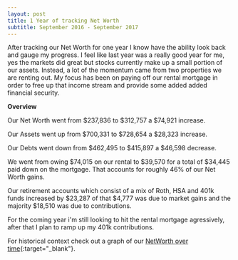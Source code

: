 ```yaml
---
layout: post
title: 1 Year of tracking Net Worth
subtitle: September 2016 - September 2017
---
```


After tracking our Net Worth for one year I know have the ability look back and gauge my progress.  I feel like last year was a really good year for me, yes the markets did great but stocks currently make up a small portion of our assets.  Instead, a lot of the momentum came from two properties we are renting out.  My focus has been on paying off our rental mortgage in order to free up that income stream and provide some added added financial security. 

**Overview**

Our Net Worth went from $237,836 to $312,757 a $74,921 increase.

Our Assets went up from $700,331 to $728,654 a $28,323 increase.

Our Debts went down from $462,495 to $415,897 a $46,598 decrease.


We went from owing $74,015 on our rental to $39,570 for a total of $34,445 paid down on the mortgage. That accounts for roughly 46% of our Net Worth gains.

Our retirement accounts which consist of a mix of Roth, HSA and 401k funds increased by $23,287 of that $4,777 was due to market gains and the majority $18,510 was due to contributions.

For the coming year i'm still looking to hit the rental mortgage agressively, after that I plan to ramp up my 401k contributions.

For historical context check out a graph of our [NetWorth over time](/Net-Worth/profile/?user=yhxzTiGfYRe5j5IpB6Xw2nmZUTJ2){:target="_blank"}.










